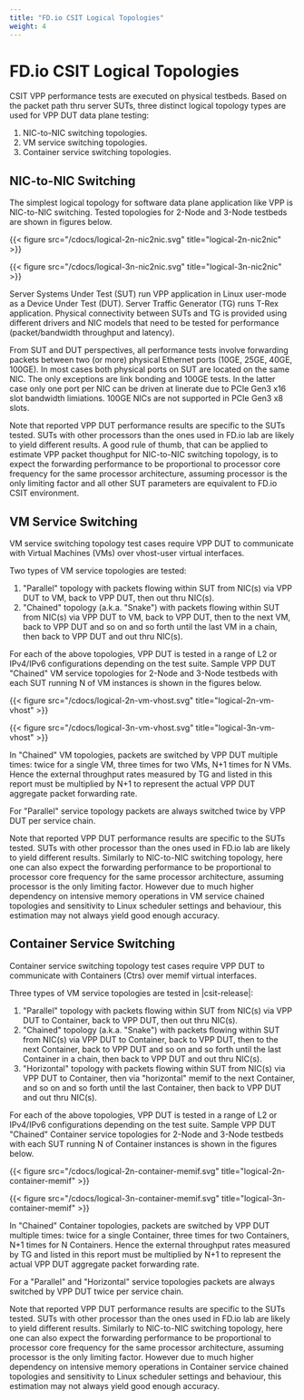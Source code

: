 ```yaml
---
title: "FD.io CSIT Logical Topologies"
weight: 4
---
```


# FD.io CSIT Logical Topologies

CSIT VPP performance tests are executed on physical testbeds. Based on the
packet path thru server SUTs, three distinct logical topology types are used
for VPP DUT data plane testing:

1. NIC-to-NIC switching topologies.
2. VM service switching topologies.
3. Container service switching topologies.

## NIC-to-NIC Switching

The simplest logical topology for software data plane application like
VPP is NIC-to-NIC switching. Tested topologies for 2-Node and 3-Node
testbeds are shown in figures below.

{{< figure src="/cdocs/logical-2n-nic2nic.svg" title="logical-2n-nic2nic" >}}

{{< figure src="/cdocs/logical-3n-nic2nic.svg" title="logical-3n-nic2nic" >}}

Server Systems Under Test (SUT) run VPP application in Linux user-mode
as a Device Under Test (DUT). Server Traffic Generator (TG) runs T-Rex
application. Physical connectivity between SUTs and TG is provided using
different drivers and NIC models that need to be tested for performance
(packet/bandwidth throughput and latency).

From SUT and DUT perspectives, all performance tests involve forwarding
packets between two (or more) physical Ethernet ports (10GE, 25GE, 40GE,
100GE). In most cases both physical ports on SUT are located on the same
NIC. The only exceptions are link bonding and 100GE tests. In the latter
case only one port per NIC can be driven at linerate due to PCIe Gen3
x16 slot bandwidth limiations. 100GE NICs are not supported in PCIe Gen3
x8 slots.

Note that reported VPP DUT performance results are specific to the SUTs
tested. SUTs with other processors than the ones used in FD.io lab are
likely to yield different results. A good rule of thumb, that can be
applied to estimate VPP packet thoughput for NIC-to-NIC switching
topology, is to expect the forwarding performance to be proportional to
processor core frequency for the same processor architecture, assuming
processor is the only limiting factor and all other SUT parameters are
equivalent to FD.io CSIT environment.

## VM Service Switching

VM service switching topology test cases require VPP DUT to communicate
with Virtual Machines (VMs) over vhost-user virtual interfaces.

Two types of VM service topologies are tested:

1. "Parallel" topology with packets flowing within SUT from NIC(s) via
   VPP DUT to VM, back to VPP DUT, then out thru NIC(s).
2. "Chained" topology (a.k.a. "Snake") with packets flowing within SUT
   from NIC(s) via VPP DUT to VM, back to VPP DUT, then to the next VM,
   back to VPP DUT and so on and so forth until the last VM in a chain,
   then back to VPP DUT and out thru NIC(s).

For each of the above topologies, VPP DUT is tested in a range of L2
or IPv4/IPv6 configurations depending on the test suite. Sample VPP DUT
"Chained" VM service topologies for 2-Node and 3-Node testbeds with each
SUT running N of VM instances is shown in the figures below.

{{< figure src="/cdocs/logical-2n-vm-vhost.svg" title="logical-2n-vm-vhost" >}}

{{< figure src="/cdocs/logical-3n-vm-vhost.svg" title="logical-3n-vm-vhost" >}}

In "Chained" VM topologies, packets are switched by VPP DUT multiple
times: twice for a single VM, three times for two VMs, N+1 times for N
VMs. Hence the external throughput rates measured by TG and listed in
this report must be multiplied by N+1 to represent the actual VPP DUT
aggregate packet forwarding rate.

For "Parallel" service topology packets are always switched twice by VPP
DUT per service chain.

Note that reported VPP DUT performance results are specific to the SUTs
tested. SUTs with other processor than the ones used in FD.io lab are
likely to yield different results. Similarly to NIC-to-NIC switching
topology, here one can also expect the forwarding performance to be
proportional to processor core frequency for the same processor
architecture, assuming processor is the only limiting factor. However
due to much higher dependency on intensive memory operations in VM
service chained topologies and sensitivity to Linux scheduler settings
and behaviour, this estimation may not always yield good enough
accuracy.

## Container Service Switching

Container service switching topology test cases require VPP DUT to
communicate with Containers (Ctrs) over memif virtual interfaces.

Three types of VM service topologies are tested in |csit-release|:

1. "Parallel" topology with packets flowing within SUT from NIC(s) via
   VPP DUT to Container, back to VPP DUT, then out thru NIC(s).
2. "Chained" topology (a.k.a. "Snake") with packets flowing within SUT
   from NIC(s) via VPP DUT to Container, back to VPP DUT, then to the
   next Container, back to VPP DUT and so on and so forth until the
   last Container in a chain, then back to VPP DUT and out thru NIC(s).
3. "Horizontal" topology with packets flowing within SUT from NIC(s) via
   VPP DUT to Container, then via "horizontal" memif to the next
   Container, and so on and so forth until the last Container, then
   back to VPP DUT and out thru NIC(s).

For each of the above topologies, VPP DUT is tested in a range of L2
or IPv4/IPv6 configurations depending on the test suite. Sample VPP DUT
"Chained" Container service topologies for 2-Node and 3-Node testbeds
with each SUT running N of Container instances is shown in the figures
below.

{{< figure src="/cdocs/logical-2n-container-memif.svg" title="logical-2n-container-memif" >}}

{{< figure src="/cdocs/logical-3n-container-memif.svg" title="logical-3n-container-memif" >}}

In "Chained" Container topologies, packets are switched by VPP DUT
multiple times: twice for a single Container, three times for two
Containers, N+1 times for N Containers. Hence the external throughput
rates measured by TG and listed in this report must be multiplied by N+1
to represent the actual VPP DUT aggregate packet forwarding rate.

For a "Parallel" and "Horizontal" service topologies packets are always
switched by VPP DUT twice per service chain.

Note that reported VPP DUT performance results are specific to the SUTs
tested. SUTs with other processor than the ones used in FD.io lab are
likely to yield different results. Similarly to NIC-to-NIC switching
topology, here one can also expect the forwarding performance to be
proportional to processor core frequency for the same processor
architecture, assuming processor is the only limiting factor. However
due to much higher dependency on intensive memory operations in
Container service chained topologies and sensitivity to Linux scheduler
settings and behaviour, this estimation may not always yield good enough
accuracy.
